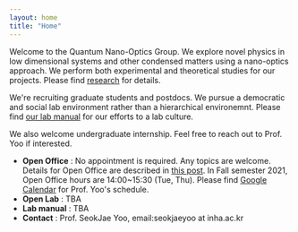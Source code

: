 ```yaml
---
layout: home
title: "Home"
---
```


Welcome to the Quantum Nano-Optics Group. We explore novel physics in low dimensional systems and other condensed matters using a nano-optics approach. We perform both experimental and theoretical studies for our projects. Please find [research](research) for details.

We're recruiting graduate students and postdocs. We pursue a democratic and social lab environment rather than a hierarchical environemnt. Please find [our lab manual](link) for our efforts to a lab culture.

We also welcome undergraduate internship. Feel free to reach out to Prof. Yoo if interested.

- **Open Office** : No appointment is required. Any topics are welcome. Details for Open Office are described in [this post](https://seokjaeyoo.github.io//2021/07/14/openoffice.html). In Fall semester 2021, Open Office hours are 14:00~15:30 (Tue, Thu). Please find [Google Calendar](https://calendar.google.com/calendar/embed?src=c_t42fgem8cotfbrv0fli02jq43k%40group.calendar.google.com&ctz=Asia%2FSeoul) for Prof. Yoo's schedule. 
- **Open Lab** : TBA
- **Lab manual** : TBA
- **Contact** : Prof. SeokJae Yoo, email:seokjaeyoo at inha.ac.kr
